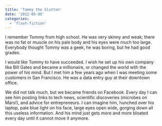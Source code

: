 ```yaml
---
title: 'Tommy the Glutton'
date: '2012-05-05'
categories:
  - 'flash-fiction'
---
```


I remember Tommy from high school. He was very skinny and weak; there was no fat
or muscle on his pale body and his eyes were much too large. Everybody thought
Tommy was a geek, he was boring, but he had good grades.

I would like Tommy to have succeeded. I wish he set up his own company like Bill
Gates and became a millionaire, or changed the world with the power of his mind.
But I met him a few years ago when I was meeting some customers in San
Francisco. He was a data entry guy at their downtown office.

We did not talk much, but we became friends on Facebook. Every day I can see him
posting links to tech news, scientific discoveries (microbes on Mars!), and
advice for entrepreneurs. I can imagine him, hunched over his laptop, pale blue
light on his face, large eyes open wide, gorging down all this useless
information. And his mind just gets more and more bloated every day until it
cannot move it anymore.
